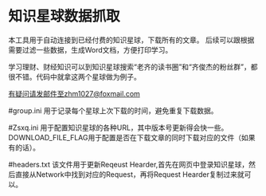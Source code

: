 # 知识星球数据抓取
本工具用于自动连接到已经付费的知识星球，下载所有的文章。
后续可以跟根据需要过滤一些数据，生成Word文档，方便打印学习。

学习理财、财经知识可以到知识星球搜索“老齐的读书圈”和“齐俊杰的粉丝群”，都很不错。代码中就拿这两个星球做为例子。


有疑问请发邮件至zhm1027@foxmail.com

#group.ini
用于记录每个星球上次下载的时间，避免重复下载数据。

#Zsxq.ini
用于配置知识星球的各种URL，其中版本号更新得会快一些。
DOWNLOAD_FILE_FLAG用于配置是否在下载文章的同时下载对应的文件（如果有的话）。

#headers.txt
该文件用于更新Reqeust Hearder,首先在网页中登录知识星球，然后直接从Network中找到对应的Request，再将Request Hearder复制过来就可以。


